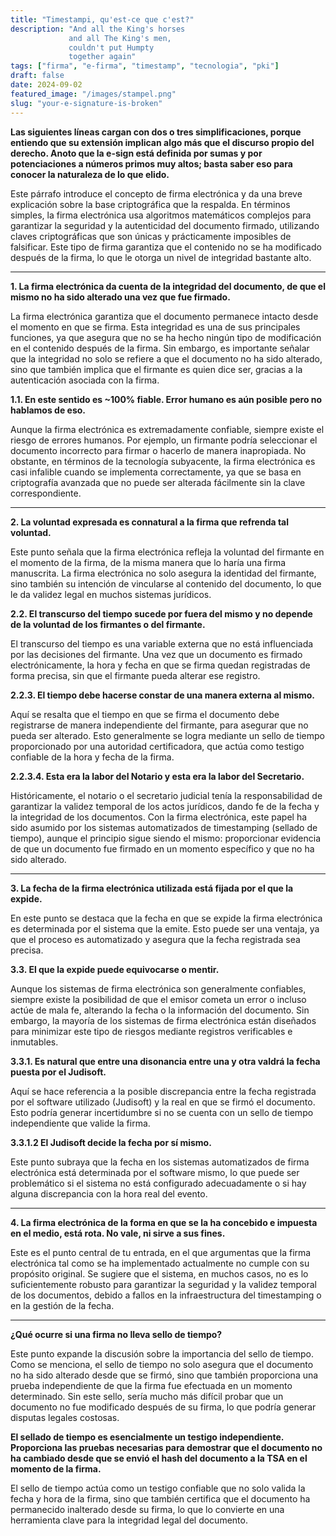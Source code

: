 ```yaml
---
title: "Timestampi, qu'est-ce que c'est?"
description: "And all the King's horses  
             and all The King's men,  
             couldn't put Humpty  
             together again"
tags: ["firma", "e-firma", "timestamp", "tecnologia", "pki"]
draft: false
date: 2024-09-02
featured_image: "/images/stampel.png"
slug: "your-e-signature-is-broken"
---
```


**Las siguientes líneas cargan con dos o tres simplificaciones, porque entiendo que su extensión implican algo más que el discurso propio del derecho. Anoto que la e-sign está definida por sumas y por potenciaciones a números primos muy altos; basta saber eso para conocer la naturaleza de lo que elido.**

Este párrafo introduce el concepto de firma electrónica y da una breve explicación sobre la base criptográfica que la respalda. En términos simples, la firma electrónica usa algoritmos matemáticos complejos para garantizar la seguridad y la autenticidad del documento firmado, utilizando claves criptográficas que son únicas y prácticamente imposibles de falsificar. Este tipo de firma garantiza que el contenido no se ha modificado después de la firma, lo que le otorga un nivel de integridad bastante alto.

---

**1. La firma electrónica da cuenta de la integridad del documento, de que el mismo no ha sido alterado una vez que fue firmado.**

La firma electrónica garantiza que el documento permanece intacto desde el momento en que se firma. Esta integridad es una de sus principales funciones, ya que asegura que no se ha hecho ningún tipo de modificación en el contenido después de la firma. Sin embargo, es importante señalar que la integridad no solo se refiere a que el documento no ha sido alterado, sino que también implica que el firmante es quien dice ser, gracias a la autenticación asociada con la firma.

**1.1. En este sentido es \~100% fiable. Error humano es aún posible pero no hablamos de eso.**

Aunque la firma electrónica es extremadamente confiable, siempre existe el riesgo de errores humanos. Por ejemplo, un firmante podría seleccionar el documento incorrecto para firmar o hacerlo de manera inapropiada. No obstante, en términos de la tecnología subyacente, la firma electrónica es casi infalible cuando se implementa correctamente, ya que se basa en criptografía avanzada que no puede ser alterada fácilmente sin la clave correspondiente.

---

**2. La voluntad expresada es connatural a la firma que refrenda tal voluntad.**

Este punto señala que la firma electrónica refleja la voluntad del firmante en el momento de la firma, de la misma manera que lo haría una firma manuscrita. La firma electrónica no solo asegura la identidad del firmante, sino también su intención de vincularse al contenido del documento, lo que le da validez legal en muchos sistemas jurídicos.

**2.2. El transcurso del tiempo sucede por fuera del mismo y no depende de la voluntad de los firmantes o del firmante.**

El transcurso del tiempo es una variable externa que no está influenciada por las decisiones del firmante. Una vez que un documento es firmado electrónicamente, la hora y fecha en que se firma quedan registradas de forma precisa, sin que el firmante pueda alterar ese registro.

**2.2.3. El tiempo debe hacerse constar de una manera externa al mismo.**

Aquí se resalta que el tiempo en que se firma el documento debe registrarse de manera independiente del firmante, para asegurar que no pueda ser alterado. Esto generalmente se logra mediante un sello de tiempo proporcionado por una autoridad certificadora, que actúa como testigo confiable de la hora y fecha de la firma.

**2.2.3.4. Esta era la labor del Notario y esta era la labor del Secretario.**

Históricamente, el notario o el secretario judicial tenía la responsabilidad de garantizar la validez temporal de los actos jurídicos, dando fe de la fecha y la integridad de los documentos. Con la firma electrónica, este papel ha sido asumido por los sistemas automatizados de timestamping (sellado de tiempo), aunque el principio sigue siendo el mismo: proporcionar evidencia de que un documento fue firmado en un momento específico y que no ha sido alterado.

---

**3. La fecha de la firma electrónica utilizada está fijada por el que la expide.**

En este punto se destaca que la fecha en que se expide la firma electrónica es determinada por el sistema que la emite. Esto puede ser una ventaja, ya que el proceso es automatizado y asegura que la fecha registrada sea precisa.

**3.3. El que la expide puede equivocarse o mentir.**

Aunque los sistemas de firma electrónica son generalmente confiables, siempre existe la posibilidad de que el emisor cometa un error o incluso actúe de mala fe, alterando la fecha o la información del documento. Sin embargo, la mayoría de los sistemas de firma electrónica están diseñados para minimizar este tipo de riesgos mediante registros verificables e inmutables.

**3.3.1. Es natural que entre una disonancia entre una y otra valdrá la fecha puesta por el Judisoft.**

Aquí se hace referencia a la posible discrepancia entre la fecha registrada por el software utilizado (Judisoft) y la real en que se firmó el documento. Esto podría generar incertidumbre si no se cuenta con un sello de tiempo independiente que valide la firma.

**3.3.1.2 El Judisoft decide la fecha por sí mismo.**

Este punto subraya que la fecha en los sistemas automatizados de firma electrónica está determinada por el software mismo, lo que puede ser problemático si el sistema no está configurado adecuadamente o si hay alguna discrepancia con la hora real del evento.

---

**4. La firma electrónica de la forma en que se la ha concebido e impuesta en el medio, está rota. No vale, ni sirve a sus fines.**

Este es el punto central de tu entrada, en el que argumentas que la firma electrónica tal como se ha implementado actualmente no cumple con su propósito original. Se sugiere que el sistema, en muchos casos, no es lo suficientemente robusto para garantizar la seguridad y la validez temporal de los documentos, debido a fallos en la infraestructura del timestamping o en la gestión de la fecha.

---

**¿Qué ocurre si una firma no lleva sello de tiempo?**

Este punto expande la discusión sobre la importancia del sello de tiempo. Como se menciona, el sello de tiempo no solo asegura que el documento no ha sido alterado desde que se firmó, sino que también proporciona una prueba independiente de que la firma fue efectuada en un momento determinado. Sin este sello, sería mucho más difícil probar que un documento no fue modificado después de su firma, lo que podría generar disputas legales costosas.

**El sellado de tiempo es esencialmente un testigo independiente. Proporciona las pruebas necesarias para demostrar que el documento no ha cambiado desde que se envió el hash del documento a la TSA en el momento de la firma.**

El sello de tiempo actúa como un testigo confiable que no solo valida la fecha y hora de la firma, sino que también certifica que el documento ha permanecido inalterado desde su firma, lo que lo convierte en una herramienta clave para la integridad legal del documento.

